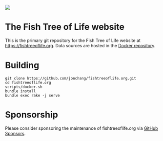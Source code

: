 ![](https://github.com/jonchang/fishtreeoflife.org/workflows/Jekyll%20site%20CI/badge.svg)

# The Fish Tree of Life website

This is the primary git repository for the Fish Tree of Life website at https://fishtreeoflife.org. Data sources are hosted in the [Docker repository](https://github.com/jonchang/fishtreeoflife-docker).

# Building

```
git clone https://github.com/jonchang/fishtreeoflife.org.git
cd fishtreeoflife.org
scripts/docker.sh
bundle install
bundle exec rake -j serve
```

# Sponsorship

Please consider sponsoring the maintenance of fishtreeoflife.org via [GitHub Sponsors](https://github.com/sponsors/jonchang).
